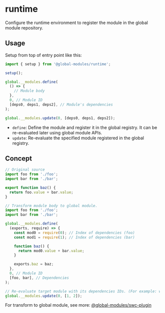 # runtime

Configure the runtime environment to register the module in the global module repository.

## Usage

Setup from top of entry point like this:

```ts
import { setup } from '@global-modules/runtime';

setup();

global.__modules.define(
  () => {
    // Module body
  },
  0, // Module ID
  [deps0, deps1, deps2], // Module's dependencies
);

global.__modules.update(0, [deps0, deps1, deps2]);
```

- `define`: Define the module and register it in the global registry. It can be re-evaluated later using global module APIs.
- `update`: Re-evaluate the specified module registered in the global registry.

## Concept

```ts
// Original source
import foo from './foo';
import bar from './bar';

export function baz() {
  return foo.value + bar.value;
}
```

```ts
// Transform module body to global module.
import foo from './foo';
import bar from './bar';

global.__modules.define(
  (exports, require) => {
    const mod0 = require(0); // Index of dependencies (foo)
    const mod1 = require(1); // Index of dependencies (bar)

    function baz() {
      return mod0.value + bar.value;
    }

    exports.baz = baz;
  },
  0, // Module ID
  [foo, bar], // Dependencies
);

// Re-evaluate target module with its dependencies IDs. (For example: when an HMR update is accepted, etc.)
global.__modules.update(0, [1, 2]);
```

For transform to global module, see more: [@global-modules/swc-plugin](https://github.com/leegeunhyeok/global-modules/tree/main/packages/swc-plugin)
